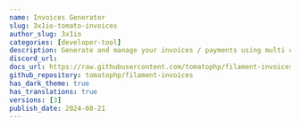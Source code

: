```yaml
---
name: Invoices Generator
slug: 3x1io-tomato-invoices
author_slug: 3x1io
categories: [developer-tool]
description: Generate and manage your invoices / payments using multi currencies and multi types in FilamentPHP
discord_url: 
docs_url: https://raw.githubusercontent.com/tomatophp/filament-invoices/master/README.md
github_repository: tomatophp/filament-invoices
has_dark_theme: true
has_translations: true
versions: [3]
publish_date: 2024-08-21
---
```

